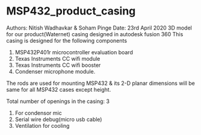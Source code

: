 # MSP432_product_casing
Authors: Nitish Wadhavkar & Soham Pinge
Date: 23rd April 2020
3D model for our product(Waternet) casing designed in autodesk fusion 360
This casing is designed for the following components
1. MSP432P401r microcontroller evaluation board
2. Texas Instruments CC wifi module
3. Texas Instruments CC wifi booster
4. Condenser microphone module.

The rods are used for mounting MSP432 & its 2-D planar dimensions will be same for all MSP432 cases except height.

Total number of openings in the casing: 3
1. For condensor mic
2. Serial wire debug(micro usb cable)
3. Ventilation for cooling

